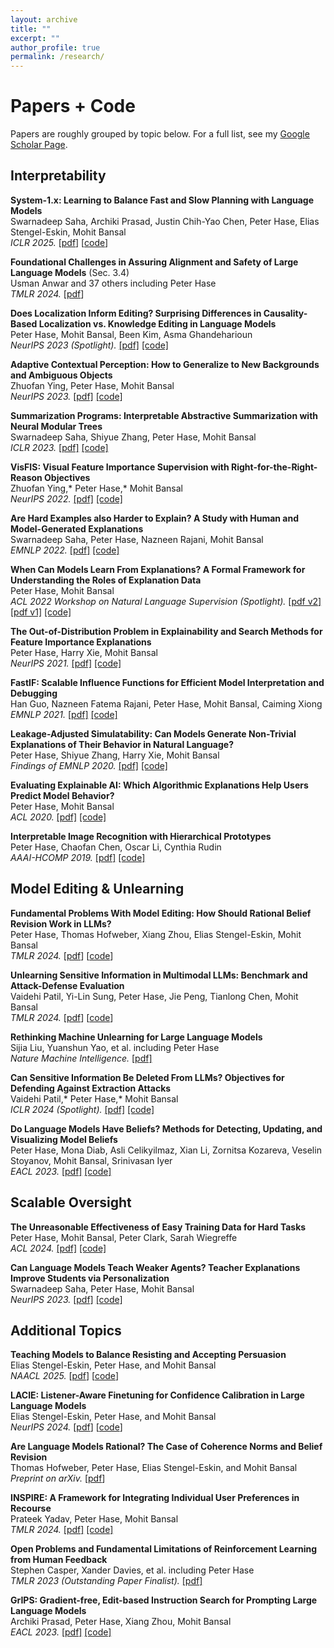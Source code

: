 ```yaml
---
layout: archive
title: ""
excerpt: ""
author_profile: true
permalink: /research/
---
```


# Papers + Code

Papers are roughly grouped by topic below. For a full list, see my [Google Scholar Page](https://scholar.google.com/citations?hl=en&user=FO90FgMAAAAJ&view_op=list_works&sortby=pubdate).

## Interpretability

**System-1.x: Learning to Balance Fast and Slow Planning with Language Models**  
Swarnadeep Saha, Archiki Prasad, Justin Chih-Yao Chen, Peter Hase, Elias Stengel-Eskin, Mohit Bansal  
_ICLR 2025._ [[pdf](https://arxiv.org/pdf/2407.14414)] [[code](https://github.com/swarnaHub/System-1.x)]

**Foundational Challenges in Assuring Alignment and Safety of Large Language Models** (Sec. 3.4)  
Usman Anwar and 37 others including Peter Hase  
_TMLR 2024._ [[pdf](https://arxiv.org/pdf/2404.09932)]

**Does Localization Inform Editing? Surprising Differences in Causality-Based Localization vs. Knowledge Editing in Language Models**  
Peter Hase, Mohit Bansal, Been Kim, Asma Ghandeharioun  
*NeurIPS 2023 (Spotlight).* [[pdf]](https://arxiv.org/pdf/2301.04213.pdf) [[code]](https://github.com/google/belief-localization)

**Adaptive Contextual Perception: How to Generalize to New Backgrounds and Ambiguous Objects**  
Zhuofan Ying, Peter Hase, Mohit Bansal  
*NeurIPS 2023.* [[pdf]](https://arxiv.org/pdf/2306.05963.pdf) [[code]](https://github.com/zfying/AdaptiveContext)

**Summarization Programs: Interpretable Abstractive Summarization with Neural Modular Trees**  
Swarnadeep Saha, Shiyue Zhang, Peter Hase, Mohit Bansal  
*ICLR 2023.* [[pdf]](https://arxiv.org/pdf/2209.10492.pdf) [[code]](https://github.com/swarnaHub/SummarizationPrograms)

**VisFIS: Visual Feature Importance Supervision with Right-for-the-Right-Reason Objectives**  
Zhuofan Ying,* Peter Hase,* Mohit Bansal  
*NeurIPS 2022.* [[pdf]](https://arxiv.org/pdf/2206.11212.pdf) [[code]](https://github.com/zfying/visfis)

**Are Hard Examples also Harder to Explain? A Study with Human and Model-Generated Explanations**  
Swarnadeep Saha, Peter Hase, Nazneen Rajani, Mohit Bansal  
*EMNLP 2022.* [[pdf]](https://arxiv.org/pdf/2211.07517.pdf) [[code]](https://github.com/swarnaHub/ExplanationHardness)

**When Can Models Learn From Explanations? A Formal Framework for Understanding the Roles of Explanation Data**  
Peter Hase, Mohit Bansal  
*ACL 2022 Workshop on Natural Language Supervision (Spotlight).* [[pdf v2]](https://peterbhase.github.io/files/when-expl-help-LNLS-ACL2022.pdf) [[pdf v1]](https://arxiv.org/pdf/2102.02201.pdf) [[code]](https://github.com/peterbhase/ExplanationRoles)

**The Out-of-Distribution Problem in Explainability and Search Methods for Feature Importance Explanations**  
Peter Hase, Harry Xie, Mohit Bansal  
*NeurIPS 2021.* [[pdf]](https://arxiv.org/pdf/2106.00786.pdf) [[code]](https://github.com/peterbhase/ExplanationSearch)  

**FastIF: Scalable Influence Functions for Efficient Model Interpretation and Debugging**  
Han Guo, Nazneen Fatema Rajani, Peter Hase, Mohit Bansal, Caiming Xiong  
*EMNLP 2021.* [[pdf]](https://arxiv.org/pdf/2012.15781.pdf) [[code]](https://github.com/salesforce/fast-influence-functions)  

**Leakage-Adjusted Simulatability: Can Models Generate Non-Trivial Explanations of Their Behavior in Natural Language?**  
Peter Hase, Shiyue Zhang, Harry Xie, Mohit Bansal  
*Findings of EMNLP 2020.* [[pdf]](https://arxiv.org/pdf/2010.04119.pdf) [[code]](https://github.com/peterbhase/LAS-NL-Explanations)  

**Evaluating Explainable AI: Which Algorithmic Explanations Help Users Predict Model Behavior?**  
Peter Hase, Mohit Bansal  
*ACL 2020.* [[pdf]](https://arxiv.org/pdf/2005.01831.pdf) [[code]](https://github.com/peterbhase/InterpretableNLP-ACL2020)  

**Interpretable Image Recognition with Hierarchical Prototypes**  
Peter Hase, Chaofan Chen, Oscar Li, Cynthia Rudin  
*AAAI-HCOMP 2019.* [[pdf]](https://arxiv.org/pdf/1906.10651.pdf) [[code]](https://github.com/peterbhase/interpretable-image)  

## Model Editing & Unlearning

**Fundamental Problems With Model Editing: How Should Rational Belief Revision Work in LLMs?**  
Peter Hase, Thomas Hofweber, Xiang Zhou, Elias Stengel-Eskin, Mohit Bansal  
*TMLR 2024.* [[pdf](https://arxiv.org/pdf/2406.19354)] [[code](https://github.com/peterbhase/LLM-belief-revision)]

**Unlearning Sensitive Information in Multimodal LLMs: Benchmark and Attack-Defense Evaluation**  
Vaidehi Patil, Yi-Lin Sung, Peter Hase, Jie Peng, Tianlong Chen, Mohit Bansal  
*TMLR 2024.* [[pdf](https://openreview.net/pdf?id=YcnjgKbZQS)] [[code](https://github.com/Vaidehi99/UnLOK-VQA)]

**Rethinking Machine Unlearning for Large Language Models**  
Sijia Liu, Yuanshun Yao, et al. including Peter Hase  
*Nature Machine Intelligence.* [[pdf]](https://arxiv.org/pdf/2402.08787.pdf)  

**Can Sensitive Information Be Deleted From LLMs? Objectives for Defending Against Extraction Attacks**    
Vaidehi Patil,* Peter Hase,* Mohit Bansal  
*ICLR 2024 (Spotlight).* [[pdf]](https://arxiv.org/pdf/2309.17410.pdf) [[code]](https://github.com/Vaidehi99/InfoDeletionAttacks)

**Do Language Models Have Beliefs? Methods for Detecting, Updating, and Visualizing Model Beliefs**  
Peter Hase, Mona Diab, Asli Celikyilmaz, Xian Li, Zornitsa Kozareva, Veselin Stoyanov, Mohit Bansal, Srinivasan Iyer  
*EACL 2023.* [[pdf]](https://arxiv.org/pdf/2111.13654.pdf) [[code]](https://github.com/peterbhase/SLAG-Belief-Updating)

## Scalable Oversight

**The Unreasonable Effectiveness of Easy Training Data for Hard Tasks**  
Peter Hase, Mohit Bansal, Peter Clark, Sarah Wiegreffe  
*ACL 2024.* [[pdf]](https://arxiv.org/pdf/2401.06751.pdf) [[code]](https://github.com/allenai/easy-to-hard-generalization)

**Can Language Models Teach Weaker Agents? Teacher Explanations Improve Students via Personalization**  
Swarnadeep Saha, Peter Hase, Mohit Bansal  
*NeurIPS 2023.* [[pdf]](https://arxiv.org/pdf/2306.09299.pdf) [[code]](https://github.com/swarnaHub/ExplanationIntervention)

## Additional Topics  

**Teaching Models to Balance Resisting and Accepting Persuasion**  
Elias Stengel-Eskin, Peter Hase, and Mohit Bansal  
_NAACL 2025._ [[pdf](https://arxiv.org/pdf/2410.14596)] [[code](https://github.com/esteng/persuasion_balanced_training)]

**LACIE: Listener-Aware Finetuning for Confidence Calibration in Large Language Models**  
Elias Stengel-Eskin, Peter Hase, and Mohit Bansal  
_NeurIPS 2024._ [[pdf](https://arxiv.org/pdf/2405.21028)] [[code](https://github.com/esteng/pragmatic_calibration)]

**Are Language Models Rational? The Case of Coherence Norms and Belief Revision**  
Thomas Hofweber, Peter Hase, Elias Stengel-Eskin, and Mohit Bansal  
_Preprint on arXiv._ [[pdf](https://arxiv.org/pdf/2406.03442)]

**INSPIRE: A Framework for Integrating Individual User Preferences in Recourse**  
Prateek Yadav, Peter Hase, Mohit Bansal  
*TMLR 2024.* [[pdf]](https://openreview.net/pdf?id=6yzIuqKGnq) [[code]](https://github.com/prateeky2806/EMC-COLS-recourse)  

**Open Problems and Fundamental Limitations of Reinforcement Learning from Human Feedback**  
Stephen Casper, Xander Davies, et al. including Peter Hase  
*TMLR 2023 (Outstanding Paper Finalist).* [[pdf]](https://openreview.net/pdf?id=bx24KpJ4Eb)  

**GrIPS: Gradient-free, Edit-based Instruction Search for Prompting Large Language Models**  
Archiki Prasad, Peter Hase, Xiang Zhou, Mohit Bansal  
*EACL 2023.* [[pdf]](https://arxiv.org/pdf/2203.07281.pdf) [[code]](https://github.com/archiki/GrIPS)


